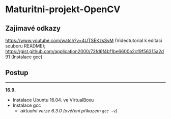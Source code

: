 # Maturitni-projekt-OpenCV

## Zajímavé odkazy 
https://www.youtube.com/watch?v=4UTSEKzsSvM (Videotutorial k editaci souboru README);
https://gist.github.com/application2000/73fd6f4bf1be6600a2cf9f56315a2d91 (Instalace gcc)

## Postup
---
**16.9.**
* Instalace Ubuntu 16.04. ve VirtualBoxu
* Instalace gcc
  - *aktualní verze 6.3.0 (ověření příkazem `gcc -v`)*
